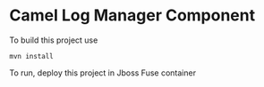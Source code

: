 Camel Log Manager Component
=========================================

To build this project use

    mvn install

To run, deploy this project in Jboss Fuse container
